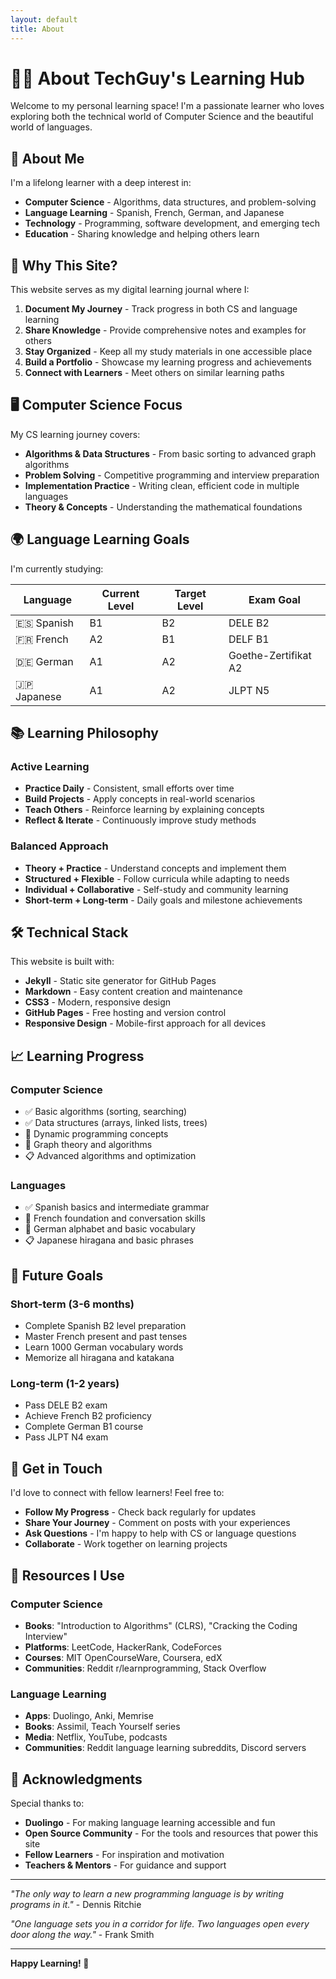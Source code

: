```yaml
---
layout: default
title: About
---
```


# 👨‍💻 About TechGuy's Learning Hub

Welcome to my personal learning space! I'm a passionate learner who loves exploring both the technical world of Computer Science and the beautiful world of languages.

## 🎯 About Me

I'm a lifelong learner with a deep interest in:
- **Computer Science** - Algorithms, data structures, and problem-solving
- **Language Learning** - Spanish, French, German, and Japanese
- **Technology** - Programming, software development, and emerging tech
- **Education** - Sharing knowledge and helping others learn

## 🚀 Why This Site?

This website serves as my digital learning journal where I:

1. **Document My Journey** - Track progress in both CS and language learning
2. **Share Knowledge** - Provide comprehensive notes and examples for others
3. **Stay Organized** - Keep all my study materials in one accessible place
4. **Build a Portfolio** - Showcase my learning progress and achievements
5. **Connect with Learners** - Meet others on similar learning paths

## 🖥️ Computer Science Focus

My CS learning journey covers:

- **Algorithms & Data Structures** - From basic sorting to advanced graph algorithms
- **Problem Solving** - Competitive programming and interview preparation
- **Implementation Practice** - Writing clean, efficient code in multiple languages
- **Theory & Concepts** - Understanding the mathematical foundations

## 🌍 Language Learning Goals

I'm currently studying:

| Language | Current Level | Target Level | Exam Goal |
|----------|---------------|--------------|-----------|
| 🇪🇸 Spanish | B1 | B2 | DELE B2 |
| 🇫🇷 French | A2 | B1 | DELF B1 |
| 🇩🇪 German | A1 | A2 | Goethe-Zertifikat A2 |
| 🇯🇵 Japanese | A1 | A2 | JLPT N5 |

## 📚 Learning Philosophy

### Active Learning
- **Practice Daily** - Consistent, small efforts over time
- **Build Projects** - Apply concepts in real-world scenarios
- **Teach Others** - Reinforce learning by explaining concepts
- **Reflect & Iterate** - Continuously improve study methods

### Balanced Approach
- **Theory + Practice** - Understand concepts and implement them
- **Structured + Flexible** - Follow curricula while adapting to needs
- **Individual + Collaborative** - Self-study and community learning
- **Short-term + Long-term** - Daily goals and milestone achievements

## 🛠️ Technical Stack

This website is built with:

- **Jekyll** - Static site generator for GitHub Pages
- **Markdown** - Easy content creation and maintenance
- **CSS3** - Modern, responsive design
- **GitHub Pages** - Free hosting and version control
- **Responsive Design** - Mobile-first approach for all devices

## 📈 Learning Progress

### Computer Science
- ✅ Basic algorithms (sorting, searching)
- ✅ Data structures (arrays, linked lists, trees)
- 🔄 Dynamic programming concepts
- 🔄 Graph theory and algorithms
- 📋 Advanced algorithms and optimization

### Languages
- ✅ Spanish basics and intermediate grammar
- 🔄 French foundation and conversation skills
- 🔄 German alphabet and basic vocabulary
- 📋 Japanese hiragana and basic phrases

## 🎯 Future Goals

### Short-term (3-6 months)
- Complete Spanish B2 level preparation
- Master French present and past tenses
- Learn 1000 German vocabulary words
- Memorize all hiragana and katakana

### Long-term (1-2 years)
- Pass DELE B2 exam
- Achieve French B2 proficiency
- Complete German B1 course
- Pass JLPT N4 exam

## 🤝 Get in Touch

I'd love to connect with fellow learners! Feel free to:

- **Follow My Progress** - Check back regularly for updates
- **Share Your Journey** - Comment on posts with your experiences
- **Ask Questions** - I'm happy to help with CS or language questions
- **Collaborate** - Work together on learning projects

## 📖 Resources I Use

### Computer Science
- **Books**: "Introduction to Algorithms" (CLRS), "Cracking the Coding Interview"
- **Platforms**: LeetCode, HackerRank, CodeForces
- **Courses**: MIT OpenCourseWare, Coursera, edX
- **Communities**: Reddit r/learnprogramming, Stack Overflow

### Language Learning
- **Apps**: Duolingo, Anki, Memrise
- **Books**: Assimil, Teach Yourself series
- **Media**: Netflix, YouTube, podcasts
- **Communities**: Reddit language learning subreddits, Discord servers

## 🙏 Acknowledgments

Special thanks to:
- **Duolingo** - For making language learning accessible and fun
- **Open Source Community** - For the tools and resources that power this site
- **Fellow Learners** - For inspiration and motivation
- **Teachers & Mentors** - For guidance and support

---

*"The only way to learn a new programming language is by writing programs in it."* - Dennis Ritchie

*"One language sets you in a corridor for life. Two languages open every door along the way."* - Frank Smith

---

**Happy Learning! 🚀**
